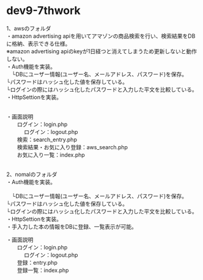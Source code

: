 # dev9-7thwork


1、awsのフォルダ<br> 
・amazon advertising apiを用いてアマゾンの商品検索を行い、検索結果をDBに格納、表示できる仕様。<br> 
  ※amazon advertising apiのkeyが1日経つと消えてしまうため更新しないと動作しない。<br> 
・Auth機能を実装。<br> 
　└DBにユーザー情報(ユーザー名、メールアドレス、パスワード)を保存。<br> 
  └パスワードはハッシュ化した値を保存している。<br> 
  └ログインの際にはハッシュ化したパスワードと入力した平文を比較している。<br> 
・HttpSettionを実装。<br> <br> 

・画面説明<br> 
　　ログイン：login.php<br> 　
　　ログイン：logout.php<br> 
　　検索：search_entry.php<br> 
　　検索結果・お気に入り登録：aws_search.php<br> 
　　お気に入り一覧：index.php<br> <br> 

2、nomalのフォルダ<br> 
・Auth機能を実装。<br> <br> 
　└DBにユーザー情報(ユーザー名、メールアドレス、パスワード)を保存。<br> 
  └パスワードはハッシュ化した値を保存している。<br> 
  └ログインの際にはハッシュ化したパスワードと入力した平文を比較している。<br> 
・HttpSettionを実装。<br> 
・手入力した本の情報をDBに登録、一覧表示が可能。<br> 

・画面説明<br> 
　　ログイン：login.php<br> 　
　　ログイン：logout.php<br> 
　　登録：entry.php<br> 
　　登録一覧：index.php<br> 
